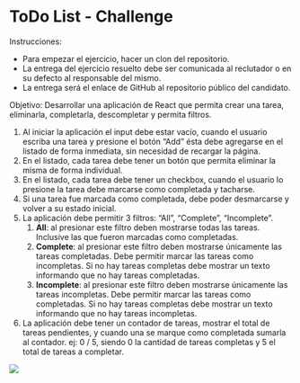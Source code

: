 # ToDo List - Challenge

Instrucciones:

- Para empezar el ejercicio, hacer un clon del repositorio.
- La entrega del ejercicio resuelto debe ser comunicada al reclutador o en su defecto al responsable del mismo.
- La entrega será el enlace de GitHub al repositorio público del candidato.

Objetivo: Desarrollar una aplicación de React que permita crear una tarea, eliminarla, completarla, descompletar y permita filtros.

1. Al iniciar la aplicación el input debe estar vacío, cuando el usuario escriba una tarea y presione el botón “Add” ésta debe agregarse en el listado de forma inmediata, sin necesidad de recargar la página.
2. En el listado, cada tarea debe tener un botón que permita eliminar la misma de forma individual.
3. En el listado, cada tarea debe tener un checkbox, cuando el usuario lo presione la tarea debe marcarse como completada y tacharse.
4. Si una tarea fue marcada como completada, debe poder desmarcarse y volver a su estado inicial.
5. La aplicación debe permitir 3 filtros: “All”, “Complete”, “Incomplete”.
    1. **All**: al presionar este filtro deben mostrarse todas las tareas. Inclusive las que fueron marcadas como completadas.
    2. **Complete**: al presionar este filtro deben mostrarse únicamente las tareas completadas. Debe permitir marcar las tareas como incompletas. Si no hay tareas completas debe mostrar un texto informando que no hay tareas completadas.
    3. **Incomplete**: al presionar este filtro deben mostrarse únicamente las tareas incompletas. Debe permitir marcar las tareas como completadas. Si no hay tareas completas debe mostrar un texto informando que no hay tareas incompletas.
6. La aplicación debe tener un contador de tareas, mostrar el total de tareas pendientes, y cuando una se marque como completada sumarla al contador. ej: 0 / 5, siendo 0 la cantidad de tareas completas y 5 el total de tareas a completar.


![](https://github.com/pjcaro/React-Challenge/blob/master/todo-app.gif)
